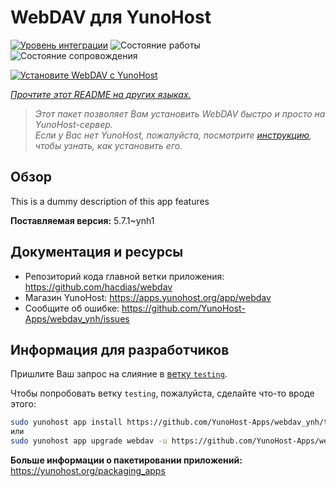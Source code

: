 <!--
Важно: этот README был автоматически сгенерирован <https://github.com/YunoHost/apps/tree/master/tools/readme_generator>
Он НЕ ДОЛЖЕН редактироваться вручную.
-->

# WebDAV для YunoHost

[![Уровень интеграции](https://apps.yunohost.org/badge/integration/webdav)](https://ci-apps.yunohost.org/ci/apps/webdav/)
![Состояние работы](https://apps.yunohost.org/badge/state/webdav)
![Состояние сопровождения](https://apps.yunohost.org/badge/maintained/webdav)

[![Установите WebDAV с YunoHost](https://install-app.yunohost.org/install-with-yunohost.svg)](https://install-app.yunohost.org/?app=webdav)

*[Прочтите этот README на других языках.](./ALL_README.md)*

> *Этот пакет позволяет Вам установить WebDAV быстро и просто на YunoHost-сервер.*  
> *Если у Вас нет YunoHost, пожалуйста, посмотрите [инструкцию](https://yunohost.org/install), чтобы узнать, как установить его.*

## Обзор

This is a dummy description of this app features


**Поставляемая версия:** 5.7.1~ynh1
## Документация и ресурсы

- Репозиторий кода главной ветки приложения: <https://github.com/hacdias/webdav>
- Магазин YunoHost: <https://apps.yunohost.org/app/webdav>
- Сообщите об ошибке: <https://github.com/YunoHost-Apps/webdav_ynh/issues>

## Информация для разработчиков

Пришлите Ваш запрос на слияние в [ветку `testing`](https://github.com/YunoHost-Apps/webdav_ynh/tree/testing).

Чтобы попробовать ветку `testing`, пожалуйста, сделайте что-то вроде этого:

```bash
sudo yunohost app install https://github.com/YunoHost-Apps/webdav_ynh/tree/testing --debug
или
sudo yunohost app upgrade webdav -u https://github.com/YunoHost-Apps/webdav_ynh/tree/testing --debug
```

**Больше информации о пакетировании приложений:** <https://yunohost.org/packaging_apps>
